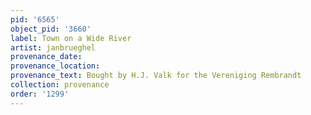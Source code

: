 ```yaml
---
pid: '6565'
object_pid: '3660'
label: Town on a Wide River
artist: janbrueghel
provenance_date:
provenance_location:
provenance_text: Bought by H.J. Valk for the Vereniging Rembrandt
collection: provenance
order: '1299'
---
```

